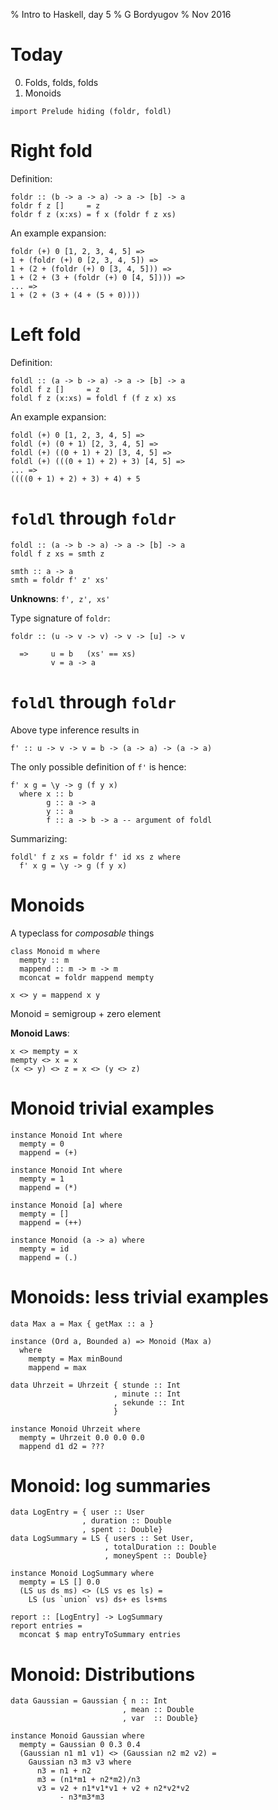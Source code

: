 % Intro to Haskell, day 5
% G Bordyugov
% Nov 2016


Today
=====

0. Folds, folds, folds
1. Monoids

~~~{.haskell}
import Prelude hiding (foldr, foldl)
~~~

Right fold
==========
Definition:

~~~{.haskell}
foldr :: (b -> a -> a) -> a -> [b] -> a
foldr f z []     = z
foldr f z (x:xs) = f x (foldr f z xs)
~~~

An example expansion:

~~~{.haskell .ignore}
foldr (+) 0 [1, 2, 3, 4, 5] =>
1 + (foldr (+) 0 [2, 3, 4, 5]) =>
1 + (2 + (foldr (+) 0 [3, 4, 5])) =>
1 + (2 + (3 + (foldr (+) 0 [4, 5]))) =>
... =>
1 + (2 + (3 + (4 + (5 + 0))))
~~~

Left fold
=========
Definition:

~~~{.haskell}
foldl :: (a -> b -> a) -> a -> [b] -> a
foldl f z []     = z
foldl f z (x:xs) = foldl f (f z x) xs
~~~

An example expansion:

~~~{.haskell .ignore}
foldl (+) 0 [1, 2, 3, 4, 5] =>
foldl (+) (0 + 1) [2, 3, 4, 5] =>
foldl (+) ((0 + 1) + 2) [3, 4, 5] =>
foldl (+) (((0 + 1) + 2) + 3) [4, 5] =>
... =>
((((0 + 1) + 2) + 3) + 4) + 5
~~~

`foldl` through `foldr`
=======================
~~~{.haskell .ignore}
foldl :: (a -> b -> a) -> a -> [b] -> a
foldl f z xs = smth z

smth :: a -> a
smth = foldr f' z' xs'
~~~

__Unknowns__: `f', z', xs'`

Type signature of `foldr`:

~~~{.haskell .ignore}
foldr :: (u -> v -> v) -> v -> [u] -> v

  =>     u = b   (xs' == xs)
         v = a -> a
~~~


`foldl` through `foldr`
=======================
Above type inference results in

~~~{.haskell .ignore}
f' :: u -> v -> v = b -> (a -> a) -> (a -> a)
~~~

The only possible definition of `f'` is hence:

~~~{.haskell .ignore}
f' x g = \y -> g (f y x)
  where x :: b
        g :: a -> a
        y :: a
        f :: a -> b -> a -- argument of foldl
~~~

Summarizing:

~~~{.haskell}
foldl' f z xs = foldr f' id xs z where
  f' x g = \y -> g (f y x)
~~~


Monoids
=======
A typeclass for _composable_ things

~~~{.haskell .ignore}
class Monoid m where
  mempty :: m
  mappend :: m -> m -> m
  mconcat = foldr mappend mempty

x <> y = mappend x y
~~~

Monoid = semigroup + zero element

__Monoid Laws__:

~~~{.haskell .ignore}
x <> mempty = x
mempty <> x = x
(x <> y) <> z = x <> (y <> z)
~~~

Monoid trivial examples
=======================

~~~{.haskell .ignore}
instance Monoid Int where
  mempty = 0
  mappend = (+)

instance Monoid Int where
  mempty = 1
  mappend = (*)

instance Monoid [a] where
  mempty = []
  mappend = (++)

instance Monoid (a -> a) where
  mempty = id
  mappend = (.)
~~~

Monoids: less trivial examples
==============================
~~~{.haskell .ignore}
data Max a = Max { getMax :: a }

instance (Ord a, Bounded a) => Monoid (Max a)
  where
    mempty = Max minBound
    mappend = max

data Uhrzeit = Uhrzeit { stunde :: Int
                       , minute :: Int
                       , sekunde :: Int
                       }

instance Monoid Uhrzeit where
  mempty = Uhrzeit 0.0 0.0 0.0
  mappend d1 d2 = ???
~~~


Monoid: log summaries
=====================
~~~{.haskell .ignore}
data LogEntry = { user :: User
                , duration :: Double
                , spent :: Double}
data LogSummary = LS { users :: Set User,
                     , totalDuration :: Double
                     , moneySpent :: Double}

instance Monoid LogSummary where
  mempty = LS [] 0.0
  (LS us ds ms) <> (LS vs es ls) =
    LS (us `union` vs) ds+ es ls+ms

report :: [LogEntry] -> LogSummary
report entries =
  mconcat $ map entryToSummary entries
~~~

Monoid: Distributions
=====================
~~~{.haskell .ignore}
data Gaussian = Gaussian { n :: Int
                         , mean :: Double
                         , var  :: Double}

instance Monoid Gaussian where
  mempty = Gaussian 0 0.3 0.4
  (Gaussian n1 m1 v1) <> (Gaussian n2 m2 v2) =
    Gaussian n3 m3 v3 where
      n3 = n1 + n2
      m3 = (n1*m1 + n2*m2)/n3
      v3 = v2 + n1*v1*v1 + v2 + n2*v2*v2
           - n3*m3*m3
~~~
